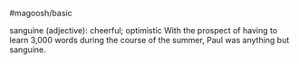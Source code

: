 #magoosh/basic

sanguine (adjective): cheerful; optimistic 
With the prospect of having to learn 3,000 words during the course of the summer, Paul was anything 
but sanguine. 
